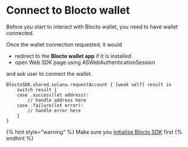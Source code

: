 # Connect to Blocto wallet

Before you start to interact with Blocto wallet, you need to have wallet connected.

Once the wallet connection requested, it would

* redirect to the **Blocto wallet app** if it is installed
* open Web SDK page using ASWebAuthenticationSession

and ask user to connect the wallet.

```
BloctoSDK.shared.solana.requestAccount { [weak self] result in
    switch result {
    case .success(let address):
        // handle address here
    case .failure(let error):
        // handle error here
    }
}
```

{% hint style="warning" %}
Make sure you [initialize Blocto SDK](https://docs.blocto.app/blocto-sdk/ios-sdk/solana-coming-soon/getting-started#initialize-blocto-sdk) first
{% endhint %}
